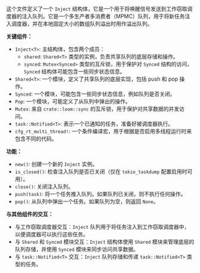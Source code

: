 这个文件定义了一个 `Inject` 结构体，它是一个用于将唤醒信号发送到工作窃取调度器的注入队列。它是一个多生产者多消费者（MPMC）队列，用于将新任务注入调度器，并在本地固定大小的数组队列溢出时用作溢出队列。

**关键组件：**

*   `Inject<T>`:  主结构体，包含两个成员：
    *   `shared`:  `Shared<T>` 类型的实例，负责共享队列的底层存储和操作。
    *   `synced`:  `Mutex<Synced>` 类型的互斥锁，用于保护对 `Synced` 结构的访问，`Synced` 结构体可能包含一些同步状态信息。
*   `Shared<T>`:  一个模块，定义了共享队列的底层实现，包括 push 和 pop 操作。
*   `Synced`:  一个模块，可能包含一些同步状态信息，例如队列是否关闭。
*   `Pop`:  一个模块，可能定义了从队列中弹出的操作。
*   `Mutex`:  来自 `crate::loom::sync` 的互斥锁，用于保护对共享数据的并发访问。
*   `task::Notified<T>`:  表示一个已通知的任务，准备好被调度器执行。
*   `cfg_rt_multi_thread!`:  一个条件编译宏，用于根据是否启用多线程运行时来包含不同的代码。

**功能：**

*   `new()`:  创建一个新的 `Inject` 实例。
*   `is_closed()`:  检查注入队列是否已关闭（仅在 `tokio_taskdump` 配置启用时可用）。
*   `close()`:  关闭注入队列。
*   `push(task)`:  将一个任务推入队列。如果队列已关闭，则不执行任何操作。
*   `pop()`:  从队列中弹出一个任务。如果队列为空，则返回 `None`。

**与其他组件的交互：**

*   与工作窃取调度器交互：`Inject` 队列用于将任务注入到工作窃取调度器中，以便调度器可以执行这些任务。
*   与 `Shared` 和 `Synced` 模块交互：`Inject` 结构体使用 `Shared` 模块来管理底层的队列存储，并使用 `Synced` 模块来同步访问共享数据。
*   与 `task::Notified<T>` 交互：`Inject` 队列存储和传递 `task::Notified<T>` 类型的任务。
